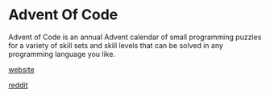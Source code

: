 # Advent Of Code
Advent of Code is an annual Advent calendar of small programming puzzles for a variety of skill sets and skill levels that can be solved in any programming language you like.

[website](https://adventofcode.com/)

[reddit](https://www.reddit.com/r/adventofcode/)
